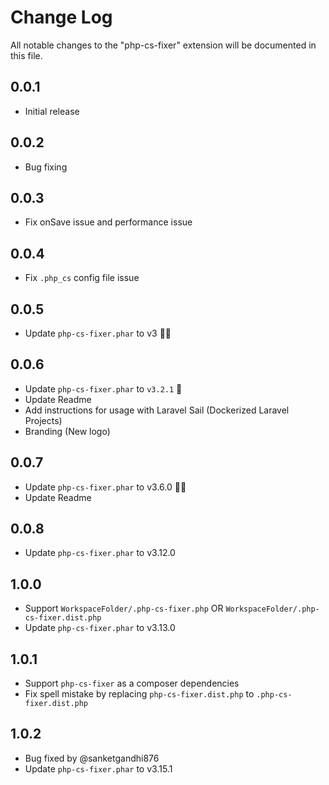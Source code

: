 # Change Log

All notable changes to the "php-cs-fixer" extension will be documented in this file.

## 0.0.1

- Initial release

## 0.0.2

- Bug fixing

## 0.0.3

- Fix onSave issue and performance issue

## 0.0.4

- Fix `.php_cs` config file issue

## 0.0.5

- Update `php-cs-fixer.phar` to v3 🤩😎

## 0.0.6

- Update `php-cs-fixer.phar` to `v3.2.1` 🚀
- Update Readme
- Add instructions for usage with Laravel Sail (Dockerized Laravel Projects)
- Branding (New logo)

## 0.0.7

- Update `php-cs-fixer.phar` to v3.6.0 🤩😎
- Update Readme

## 0.0.8

- Update `php-cs-fixer.phar` to v3.12.0

## 1.0.0

- Support `WorkspaceFolder/.php-cs-fixer.php` OR `WorkspaceFolder/.php-cs-fixer.dist.php`
- Update `php-cs-fixer.phar` to v3.13.0

## 1.0.1

- Support `php-cs-fixer` as a composer dependencies
- Fix spell mistake by replacing `php-cs-fixer.dist.php` to `.php-cs-fixer.dist.php`

## 1.0.2

- Bug fixed by @sanketgandhi876
- Update `php-cs-fixer.phar` to v3.15.1
